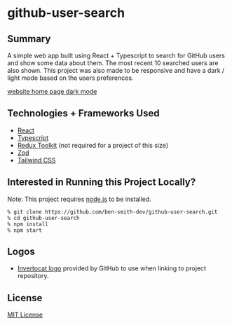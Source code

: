 # github-user-search

## Summary

A simple web app built using React + Typescript to search for GitHub users and show some data about them. The most recent 10 searched users are also shown. This project was also made to be responsive and have a dark / light mode based on the users preferences.

[website home page dark mode](/src/common/assets/preview%20images/github-user-search-searched-user-preview.png)

## Technologies + Frameworks Used

- [React](https://react.dev/)
- [Typescript](https://www.typescriptlang.org/)
- [Redux Toolkit](https://redux-toolkit.js.org/) (not required for a project of this size)
- [Zod](https://zod.dev/)
- [Tailwind CSS](https://tailwindcss.com/)

## Interested in Running this Project Locally?

Note: This project requires [node.js](https://nodejs.org) to be installed.

```
% git clone https://github.com/ben-smith-dev/github-user-search.git
% cd github-user-search
% npm install
% npm start
```

## Logos

- [Invertocat logo](https://github.com/logos) provided by GitHub to use when linking to project repository.

## License

[MIT License](./LICENSE)
